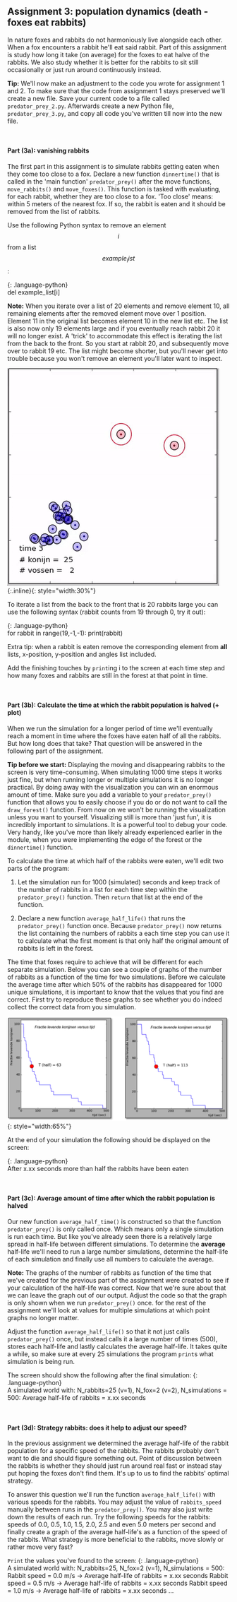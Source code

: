 
## Assignment 3: population dynamics (death - foxes eat rabbits)

In nature foxes and rabbits do not harmoniously live alongside each other. When a fox encounters a rabbit he'll eat said rabbit. Part of this assignment is study how long it take (on average) for the foxes to eat halve of the rabbits. We also study whether it is better for the rabbits to sit still occasionally or just run around continuously instead.

<b>Tip:</b> We'll now make an adjustment to the code you wrote for assignment 1 and 2. To make sure that the code from assignment 1 stays preserved we'll create a new file. Save your current code to a file called `predator_prey_2.py`. Afterwards create a new Python file, `predator_prey_3.py`, and copy all code you've written till now into the new file.

<br>

#### Part (3a): vanishing rabbits

The first part in this assignment is to simulate rabbits getting eaten when they come too close to a fox. Declare a new function `dinnertime()` that is called in the 'main function' `predator_prey()` after the move functions, `move_rabbits()` and `move_foxes()`. This function is tasked with evaluating, for each rabbit, whether they are too close to a fox. 'Too close' means: within 5 meters of the nearest fox. If so, the rabbit is eaten and it should be removed from the list of rabbits.

Use the following Python syntax to remove an element $$i$$ from a list $$example_list$$:

{: .language-python}   
     del example_list[i] 

<b>Note:</b> 
When you iterate over a list of 20 elements and remove element 10, all remaining elements after the removed element move over 1 position. Element 11 in the original list becomes element 10 in the new list etc. The list is also now only 19 elements large and if you eventually reach rabbit 20 it will no longer exist. A 'trick' to accommodate this effect is iterating the list from the back to the front. So you start at rabbit 20, and subsequently move over to rabbit 19 etc. The list might become shorter, but you'll never get into trouble because you won't remove an element you'll later want to inspect.

![](konijnenenvossenEtenstijd.gif){:.inline}{: style="width:30%"}

To iterate a list from the back to the front that is 20 rabbits large you can use the following syntax (rabbit counts from 19 through 0, try it out):

{: .language-python}   
    for rabbit in range(19,-1,-1):
         print(rabbit)         

Extra tip: when a rabbit is eaten remove the corresponding element from **all** lists, x-position, y-position and angles list included.

Add the finishing touches by `print`ing i to the screen at each time step and how many foxes and rabbits are still in the forest at that point in time.

<br>
          
#### Part (3b): Calculate the time at which the rabbit population is halved (+ plot)

When we run the simulation for a longer period of time we'll eventually reach a moment in time where the foxes have eaten half of all the rabbits. But how long does that take? That question will be answered in the following part of the assignment.

<b>Tip before we start:</b> Displaying the moving and disappearing rabbits to the screen is very time-consuming. When simulating 1000 time steps it works just fine, but when running longer or multiple simulations it is no longer practical. By doing away with the visualization you can win an enormous amount of time. Make sure you add a variable to your `predator_prey()` function that allows you to easily choose if you do or do not want to call the `draw_forest()` function. From now on we won't be running the visualization unless you want to yourself.
Visualizing still is more than 'just fun', it is incredibly important to simulations. It is a powerful tool to debug your code. Very handy, like you've more than likely already experienced earlier in the module, when you were implementing the edge of the forest or the `dinnertime()` function.


To calculate the time at which half of the rabbits were eaten, we'll edit two parts of the program:

   1. Let the simulation run for 1000 (simulated) seconds and keep track of the number of rabbits in a list for each time step within the `predator_prey()` function. Then `return` that list at the end of the function.
   
   2. Declare a new function `average_half_life()` that runs the `predator_prey()` function once. Because `predator_prey()` now returns the list containing the numbers of rabbits a each time step you can use it to calculate what the first moment is that only half the original amount of rabbits is left in the forest.
   

The time that foxes require to achieve that will be different for each separate simulation. Below you can see a couple of graphs of the number of rabbits as a function of the time for two simulations. Before we calculate the average time after which 50% of the rabbits has disappeared for 1000 unique simulations, it is important to know that the values that you find are correct. First try to reproduce these graphs to see whether you do indeed collect the correct data from you simulation.

 ![](halfwaarde3x.png){: style="width:65%"}

At the end of your simulation the following should be displayed on the screen:

{: .language-python}   
    After x.xx seconds more than half the rabbits have been eaten

<br>

#### Part (3c): Average amount of time after which the rabbit population is halved

Our new function `average_half_time()` is constructed so that the function `predator_prey()` is only called once. Which means only a single simulation is run each time. But like you've already seen there is a relatively large spread in half-life between different simulations. To determine the <b>average</b> half-life we'll need to run a large number simulations, determine the half-life of each simulation and finally use all numbers to calculate the average.

<b>Note:</b> The graphs of the number of rabbits as function of the time that we've created for the previous part of the assignment were created to see if your calculation of the half-life was correct. Now that we're sure about that we can leave the graph out of our output. Adjust the code so that the graph is only shown when we run `predator_prey()` once. for the rest of the assignment we'll look at values for multiple simulations at which point graphs no longer matter.

Adjust the function `average_half_life()` so that it not just calls `predator_prey()` once, but instead calls it a large number of times (500), stores each half-life and lastly calculates the average half-life. It takes quite a while, so make sure at every 25 simulations the program `print`s what simulation is being run.

The screen should show the following after the final simulation:
{: .language-python}   
    A simulated world with: N_rabbits=25 (v=1), N_fox=2 (v=2), N_simulations = 500:
        Average half-life of rabbits = x.xx seconds

<br>

#### Part (3d): Strategy rabbits: does it help to adjust our speed?

In the previous assignment we determined the average half-life of the rabbit population for a specific speed of the rabbits. The rabbits probably don't want to die and should figure something out. Point of discussion between the rabbits is whether they should just run around real fast or instead stay put hoping the foxes don't find them. It's up to us to find the rabbits' optimal strategy.

To answer this question we'll run the function `average_half_life()` with various speeds for the rabbits. You may adjust the value of `rabbits_speed` manually between runs in the `predator_prey()`. You may also just write down the results of each run. Try the following speeds for the rabbits: speeds of 0.0, 0.5, 1.0, 1.5, 2.0, 2.5 and even 5.0 meters per second and finally create a graph of the average half-life's as a function of the speed of the rabbits. What strategy is more beneficial to the rabbits, move slowly or rather move very fast?

`Print` the values you've found to the screen:
{: .language-python}   
    A simulated world with: N_rabbits=25, N_fox=2 (v=1), N_simulations = 500:
        Rabbit speed = 0.0 m/s -> Average half-life of rabbits = x.xx seconds
        Rabbit speed = 0.5 m/s -> Average half-life of rabbits = x.xx seconds
        Rabbit speed = 1.0 m/s -> Average half-life of rabbits = x.xx seconds
        ...     

<br>
